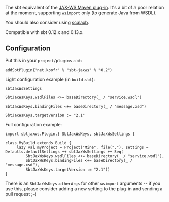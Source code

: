 The sbt equivalent of the [JAX-WS Maven plug-in][1]. It's a bit of a poor relation at the moment, supporting `wsimport` only (to generate Java from WSDL).

You should also consider using [scalaxb][2].

Compatible with sbt 0.12.x and 0.13.x.

Configuration
-------------

Put this in your `project/plugins.sbt`:

    addSbtPlugin("net.koofr" % "sbt-jaxws" % "0.2")

Light configuration example (in `build.sbt`):

    sbtJaxWsSettings

    SbtJaxWsKeys.wsdlFiles <+= baseDirectory(_ / "service.wsdl")

    SbtJaxWsKeys.bindingFiles <+= baseDirectory(_ / "message.xsd")

    SbtJaxWsKeys.targetVersion := "2.1"

Full configuration example:

    import sbtjaxws.Plugin.{ SbtJaxWsKeys, sbtJaxWsSettings }

    class MyBuild extends Build {
         lazy val myProject = Project("Mine", file("."), settings = Defaults.defaultSettings ++ sbtJaxWsSettings ++ Seq(
             SbtJaxWsKeys.wsdlFiles <+= baseDirectory(_ / "service.wsdl"),
             SbtJaxWsKeys.bindingFiles <+= baseDirectory(_ / "message.xsd"),
             SbtJaxWsKeys.targetVersion := "2.1"))
    }

There is an `SbtJaxWsKeys.otherArgs` for other `wsimport` arguments -- if you use this,
please consider adding a new setting to the plug-in and sending a pull request ;-)

  [1]: http://jax-ws-commons.java.net/jaxws-maven-plugin/
  [2]: http://scalaxb.org/sbt-scalaxb

